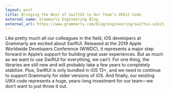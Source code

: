 ```yaml
---
layout: post
title: Bringing the Best of SwiftUI to Our Team’s UIKit Code
external_name: Grammarly Engineering Blog
external_url: https://www.grammarly.com/blog/engineering/swiftui-uikit/
---
```


Like pretty much all our colleagues in the field, iOS developers at Grammarly are excited about SwiftUI. Released at the 2019
Apple Worldwide Developers Conference (WWDC), it represents a major step forward in Apple’s support for building great user
experiences. But as much as we want to use SwiftUI for everything, we can’t. For one thing, the libraries are still new and will
probably take a few years to completely stabilize. Plus, SwiftUI is only bundled in iOS 13+, and we need to continue to support 
Grammarly for older versions of iOS. And finally, our existing UIKit code represents a huge, years-long investment for our
team—we don’t want to just throw it out. 
